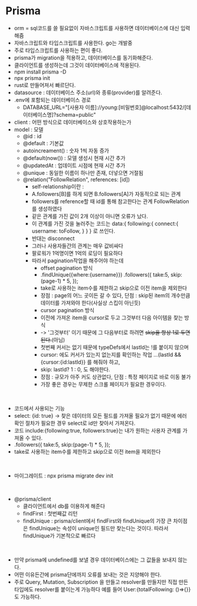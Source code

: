 # Prisma

- orm = sql코드를 쓸 필요없이 자바스크립트를 사용하면 데이터베이스에 대신 입력해줌
- 자바스크립트와 타입스크립트를 사용한다. go는 개발중
- 주로 타입스크립트를 사용하는 편이 좋다.
- prisma가 migration을 적용하고, 데이터베이스를 동기화해준다.
- 클라이언트를 생성하는데 그것이 데이터베이스에 적용된다.
- npm install prisma -D
- npx prisma init
- rust로 만들어져서 빠르단다.
- datasource : 데이터베이스 주소(url)와 종류(provider)를 알려준다.
- .env에 포함되는 데이터베이스 경로
  - DATABASE_URL="[사용자 이름]://young:[비밀번호]@localhost:5432/[데이터베이스명]?schema=public"
- client : 어떤 방식으로 데이터베이스와 상호작용하는가
- model : 모델
  - @id : id
  - @default : 기본값
  - autoincreament() : 숫자 1씩 자동 증가 
  - @default(now()) : 모델 생성시 현재 시간 추가 
  - @updatedAt : 업데이트 시점에 현재 시간 추가
  - @unique : 동일한 이름이 하나만 존재, 더넣으면 거절됨
  - @relation("FollowRelation", references: [id])
    - self-relationship이란 :
    - A.followers[B]를 하게 되면 B.followers[A]가 자동적으로 되는 관계 
    - followers를 reference할 때 id를 통해 참고한다는 관계 FollowRelation를 생성하였다
    - 같은 관계를 가진 값이 2개 이상이 아니면 오류가 났다.
    - 이 관계를 가진 것을 눌러주는 코드는 data:{
                    following:{
                        connect:{
                            username: toFollow,
                        }
                    }
                } 로 쓰인다.
    - 반대는 disconnect
    - 그러나 사용자들간의 관계는 매우 값비싸다
    - 팔로워가 1억명이면 1억의 로딩이 필요하다
    - 따라서 pagination작업을 해주어야 하는데 
      - offset pagination 방식
      - .findUnique({where:{username}})
              .followers({
                  take:5,
                  skip:(page-1) * 5,
              });
      - take로 사용하는 item수를 제한하고 skip으로 이전 item을 제외한다
      - 장점 : page의 어느 곳이든 갈 수 있다, 단점 : skip된 item의 개수만큼 데이터를 가져와야 한다(사실상 스킵이 아닌듯)
      - cursor pagination 방식
      - 이전에 가져온 item을 cursor로 두고 그것부터 다음 아이템을 찾는 방식
      - -> '그것부터' 이기 때문에 그 다음부터로 하려면 ~~skip을 항상 1로 두면 된다.~~(아님)
      - 첫번째 커서는 없기 때문에 typeDefs에서 lastId는 !를 붙이지 않으며
      - cursor: 에도 커서가 있는지 없는지를 확인하는 작업 ...(lastId && {cursor:{id:lastId}} 를 해줘야 하고, 
      - skip: lastId? 1 : 0, 도 해야한다.
      - 장점 : 규모가 아주 커도 상관없다, 단점 : 특정 페이지로 바로 이동 불가
      - 가장 좋은 경우는 무제한 스크롤 페이지가 필요한 경우이다.



<br />

- 코드에서 사용되는 기능
- select: {id: true} -> 찾은 데이터의 모든 필드를 가져올 필요가 없기 때문에 에러 확인 절차가 필요한 경우 select로 id만 찾아서 가져온다.
- 코드 include:{following:true, followers:true}는 내가 원하는 사용자 관계를 가져올 수 있다.
- .followers({
                take:5,
                skip:(page-1) * 5,
            });
- take로 사용하는 item수를 제한하고 skip으로 이전 item을 제외한다



<br />

- 마이그레이트 : npx prisma migrate dev init 

<br />

- @prisma/client
  - 클라이언트에서 db를 이용하게 해준다
  - findFirst : 첫번째값 리턴
  - findUnique : prisma/client에서 findFirst와 findUnique의 가장 큰 차이점은 findUnique는 속성이 unique인 필드만 찾는다는 것이다. 따라서 findUnique가 기본적으로 빠르다


<br />

- 만약 prisma에 undefined를 보낼 경우 데이터베이스에는 그 값들을 보내지 않는다.
- 어떤 이유든간에 prisma단에까지 오류를 보내는 것은 지양해야 한다.
- 주로 Query, Mutation, Subscription 을 만들고 resolver를 만들지만 직접 만든 타입에도 resolver를 붙이는게 가능하다 예를 들어 User:{totalFollowing: ()=>{}}도 가능하다.